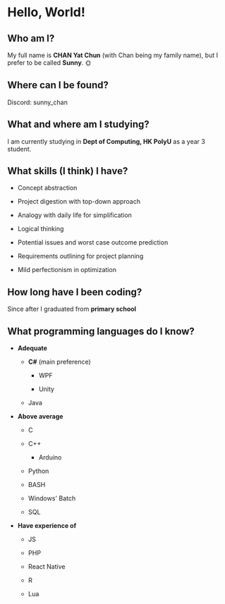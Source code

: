# Hello, World!

## Who am I?

My full name is **CHAN Yat Chun** (with Chan being my family name), but I prefer to be called **Sunny**. 🌞

## Where can I be found?

Discord: sunny_chan

## What and where am I studying?

I am currently studying in **Dept of Computing, HK PolyU** as a year 3 student.

## What skills (I think) I have?

* Concept abstraction

* Project digestion with top-down approach

* Analogy with daily life for simplification

* Logical thinking

* Potential issues and worst case outcome prediction

* Requirements outlining for project planning

* Mild perfectionism in optimization

## How long have I been coding?

Since after I graduated from **primary school**

## What programming languages do I know?

* **Adequate**
  * **C#** (main preference)
  
    * WPF
    
    * Unity
    
  * Java
  
* **Above average**

  * C
  
  * C++
  
    * Arduino
    
  * Python
  
  * BASH
  
  * Windows' Batch
  
  * SQL

* **Have experience of**

  * JS
  
  * PHP
  
  * React Native
  
  * R
  
  * Lua

